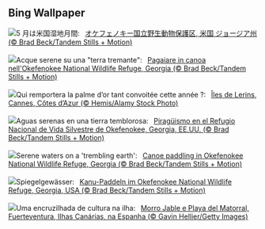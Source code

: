 ## Bing Wallpaper
![](https://www.bing.com/th?id=OHR.AmericanWetlands_JA-JP9114182507_UHD.jpg&w=1000)5 月は米国湿地月間:&nbsp;&ensp;[オケフェノキー国立野生動物保護区, 米国 ジョージア州 (© Brad Beck/Tandem Stills + Motion)](https://www.bing.com/th?id=OHR.AmericanWetlands_JA-JP9114182507_UHD.jpg)
<br><br/>
![](https://www.bing.com/th?id=OHR.AmericanWetlands_IT-IT8776833543_UHD.jpg&w=1000)Acque serene su una "terra tremante":&nbsp;&ensp;[Pagaiare in canoa nell'Okefenokee National Wildlife Refuge, Georgia (© Brad Beck/Tandem Stills + Motion)](https://www.bing.com/th?id=OHR.AmericanWetlands_IT-IT8776833543_UHD.jpg)
<br><br/>
![](https://www.bing.com/th?id=OHR.FestivalCannes_FR-FR5682247225_UHD.jpg&w=1000)Qui remportera la palme d’or tant convoitée cette année ?:&nbsp;&ensp;[Îles de Lerins, Cannes, Côtes d’Azur (© Hemis/Alamy Stock Photo)](https://www.bing.com/th?id=OHR.FestivalCannes_FR-FR5682247225_UHD.jpg)
<br><br/>
![](https://www.bing.com/th?id=OHR.AmericanWetlands_ES-ES7434917906_UHD.jpg&w=1000)Aguas serenas en una tierra temblorosa:&nbsp;&ensp;[Piragüismo en el Refugio Nacional de Vida Silvestre de Okefenokee, Georgia, EE.UU. (© Brad Beck/Tandem Stills + Motion)](https://www.bing.com/th?id=OHR.AmericanWetlands_ES-ES7434917906_UHD.jpg)
<br><br/>
![](https://www.bing.com/th?id=OHR.AmericanWetlands_EN-GB0581738756_UHD.jpg&w=1000)Serene waters on a 'trembling earth':&nbsp;&ensp;[Canoe paddling in Okefenokee National Wildlife Refuge, Georgia (© Brad Beck/Tandem Stills + Motion)](https://www.bing.com/th?id=OHR.AmericanWetlands_EN-GB0581738756_UHD.jpg)
<br><br/>
![](https://www.bing.com/th?id=OHR.AmericanWetlands_DE-DE4161765877_UHD.jpg&w=1000)Spiegelgewässer:&nbsp;&ensp;[Kanu-Paddeln im Okefenokee National Wildlife Refuge, Georgia, USA (© Brad Beck/Tandem Stills + Motion)](https://www.bing.com/th?id=OHR.AmericanWetlands_DE-DE4161765877_UHD.jpg)
<br><br/>
![](https://www.bing.com/th?id=OHR.MorroJable_PT-BR5522198016_UHD.jpg&w=1000)Uma encruzilhada de cultura na ilha:&nbsp;&ensp;[Morro Jable e Playa del Matorral, Fuerteventura, Ilhas Canárias, na Espanha (© Gavin Hellier/Getty Images)](https://www.bing.com/th?id=OHR.MorroJable_PT-BR5522198016_UHD.jpg)
<br><br/>
